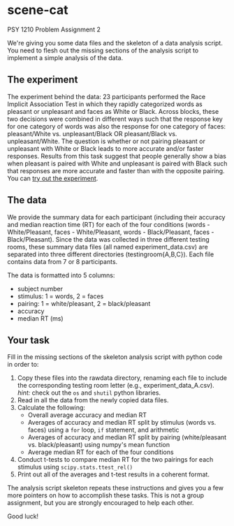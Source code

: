 # scene-cat
PSY 1210 Problem Assignment 2

We're giving you some data files and the skeleton of a data analysis script. You need to flesh out the missing sections of the analysis script to implement a simple analysis of the data.

## The experiment
The experiment behind the data: 23 participants performed the Race Implicit Association Test in which they rapidly categorized words as pleasant or unpleasant and faces as White or Black. Across blocks, these two decisions were combined in different ways such that the response key for one category of words was also the response for one category of faces: pleasant/White vs. unpleasant/Black OR pleasant/Black vs. unpleasant/White. The question is whether or not pairing pleasant or unpleasant with White or Black leads to more accurate and/or faster responses. Results from this task suggest that people generally show a bias when pleasant is paired with White and unpleasant is paired with Black such that responses are more accurate and faster than with the opposite pairing. You can [try out the experiment](https://implicit.harvard.edu/implicit/user/agg/blindspot/indexrk.htm).

## The data
We provide the summary data for each participant (including their accuracy and median reaction time (RT) for each of the four conditions (words - White/Pleasant, faces - White/Pleasant, words - Black/Pleasant, faces - Black/Pleasant). Since the data was collected in three different testing rooms, these summary data files (all named experiment_data.csv) are separated into three different directories (testingroom{A,B,C}). Each file contains data from 7 or 8 participants.

The data is formatted into 5 columns:
* subject number
* stimulus: 1 = words, 2 = faces
* pairing: 1 = white/pleasant, 2 = black/pleasant
* accuracy
* median RT (ms)

## Your task
Fill in the missing sections of the skeleton analysis script with python code in order to:
1. Copy these files into the rawdata directory, renaming each file to include the corresponding testing room letter (e.g., experiment_data_A.csv). _hint:_ check out the `os` and `shutil` python libraries.
2. Read in all the data from the newly copied data files.
3. Calculate the following:
   * Overall average accuracy and median RT
   * Averages of accuracy and median RT split by stimulus (words vs. faces) using a `for` loop, `if` statement, and arithmetic
   * Averages of accuracy and median RT split by pairing (white/pleasant vs. black/pleasant) using numpy's mean function
   * Average median RT for each of the four conditions
4. Conduct t-tests to compare median RT for the two pairings for each stimulus using `scipy.stats.ttest_rel()`
5. Print out all of the averages and t-test results in a coherent format.

The analysis script skeleton repeats these instructions and gives you a few more pointers on how to accomplish these tasks. This is not a group assignment, but you are strongly encouraged to help each other.

Good luck!
